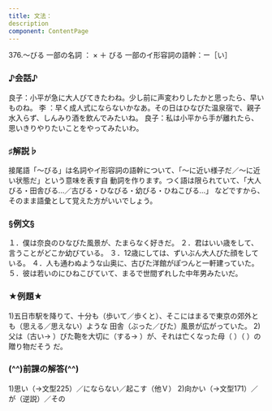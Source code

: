 ```yaml
---
title: 文法：
description
component: ContentPage
---
```



376.～びる
一部の名詞 ： × ＋ びる 一部のイ形容詞の語幹：ー［い］
### ♪会話♪
良子：小平が急に大人びてきたわね。少し前に声変わりしたかと思ったら、早いものね。
李 ：早く成人式にならないかなあ。その日はひなびた温泉宿で、親子水入らず、しんみり酒を飲んでみたいね。 良子：私は小平から手が離れたら、思いきりやりたいことをやってみたいわ。
### ♯解説♭
接尾語「～びる」は名詞やイ形容詞の語幹について、「～に近い様子だ／～に近い状態だ」という意味を表す自 動詞を作ります。つく語は限られていて、「大人びる・田舎びる…／古びる・ひなびる・幼びる・ひねこびる…」
などですから、そのまま語彙として覚えた方がいいでしょう。
### §例文§
１．僕は奈良のひなびた風景が、たまらなく好きだ。
２．君はいい歳をして、言うことがどこか幼びている。
３．12歳にしては、ずいぶん大人びた顔をしている。
４．人も通わぬような山奥に、古びた洋館がぽつんと一軒建っていた。
５．彼は若いのにひねこびていて、まるで世間ずれした中年男みたいだ。
### ★例題★
1)五日市駅を降りて、十分も（歩いて／歩くと）、そこにはまるで東京の郊外とも（思える／思えない）ような 田舎（ぶった／びた）風景が広がっていた。
2)父は（古い→ ）びた鞄を大切に（する→ ）が、それは亡くなった母（ ）（ ）の贈り物だそう
だ。
### (^^)前課の解答(^^)
1)思い（→文型225）／にならない／起こす（他Ｖ）
2)向かい（→文型171）／が（逆説）／その
